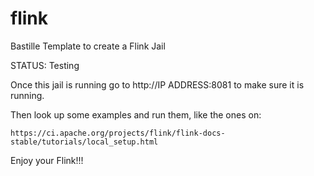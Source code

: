 # flink
Bastille Template to create a Flink Jail

 STATUS:  Testing

Once this jail is running go to http://IP ADDRESS:8081 to make sure it is running.

Then look up some examples and run them, like the ones on:

	https://ci.apache.org/projects/flink/flink-docs-stable/tutorials/local_setup.html

Enjoy your Flink!!!



